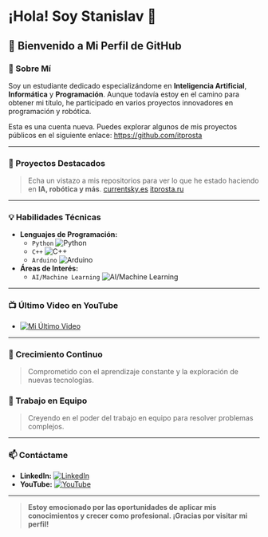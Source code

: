 # ¡Hola! Soy Stanislav 👋

## 🌌 Bienvenido a Mi Perfil de GitHub

### 🤖 Sobre Mí
Soy un estudiante dedicado especializándome en **Inteligencia Artificial**, **Informática** y **Programación**. Aunque todavía estoy en el camino para obtener mi título, he participado en varios proyectos innovadores en programación y robótica.

Esta es una cuenta nueva. Puedes explorar algunos de mis proyectos públicos en el siguiente enlace: https://github.com/itprosta

---

### 🚀 Proyectos Destacados
> Echa un vistazo a mis repositorios para ver lo que he estado haciendo en **IA, robótica y más**.
> [currentsky.es](https://currentsky.es)
> [itprosta.ru](https://itprosta.ru)

---

### 💡 Habilidades Técnicas
- **Lenguajes de Programación:** 
  - `Python`        ![Python](https://progress-bar.dev/90/)
  - `C++`              ![C++](https://progress-bar.dev/60/)
  - `Arduino`      ![Arduino](https://progress-bar.dev/90/)
- **Áreas de Interés:** 
  - `AI/Machine Learning` ![AI/Machine Learning](https://progress-bar.dev/65/)

---

### 📺 Último Video en YouTube
<!-- YOUTUBE:START -->
- [![Mi Último Video](http://img.youtube.com/vi/qMOz8nDaUE8/0.jpg)](https://www.youtube.com/watch?v=qMOz8nDaUE8 "Mi Último Video")
<!-- YOUTUBE:END -->

---

### 🌱 Crecimiento Continuo
> Comprometido con el aprendizaje constante y la exploración de nuevas tecnologías.

### 🤝 Trabajo en Equipo
> Creyendo en el poder del trabajo en equipo para resolver problemas complejos.

---

### 📫 Contáctame
- **LinkedIn:** [![LinkedIn](https://img.shields.io/badge/-LinkedIn-blue?style=flat&logo=Linkedin&logoColor=white)](https://www.linkedin.com/in/stanislav-gatin/)
- **YouTube:** [![YouTube](https://img.shields.io/badge/-YouTube-red?style=flat&logo=Youtube&logoColor=white)](https://www.youtube.com/@CodigoCreativoES)

---

> **Estoy emocionado por las oportunidades de aplicar mis conocimientos y crecer como profesional. ¡Gracias por visitar mi perfil!**
